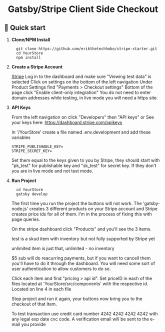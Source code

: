 <h1 align="center">
  Gatsby/Stripe Client Side Checkout
</h1>

## 🚀 Quick start

1.  **Clone/NPM Install**

    ```shell
      git clone https://github.com/erikthetechhobo/stripe-starter.git
      cd YourStore
      npm install
    ```

1.  **Create a Stripe Account**

    [Stripe](https://stripe.com)
    Log in to the dashboard and make sure "Viewing test data" is selected
    Click on settings on the bottom of the left navigation
    Under Product Settings find "Payments > Checkout settings"
    Bottom of the page click "Enable client-only integration"
        You do not need to enter domain addresses while testing, in live mode you will need a https site.

1.  **API Keys**

    From the left navigation on click "Developers" then "API keys"
    or
    See your keys here: https://dashboard.stripe.com/apikeys

    In '/YourStore' create a file named .env.development and add these variables
        
        STRIPE_PUBLISHABLE_KEY=
        STRIPE_SECRET_KEY=
        
    Set them equal to the keys given to you by Stripe, they should start with "pk_test" for publishable key and "sk_test" for secret key. If they don't you are in live mode and not test mode.

1.  **Run Project**
    ```shell
      cd YourStore
      gatsby develop
    ```

    The first time you run the project the buttons will not work.  The 'gatsby-node.js' creates 3 different products on your Stripe account and Stripe creates price ids for all of them. I'm in the process of fixing this with page queries.
    
    On the stripe dashboard click "Products" and you'll see the 3 items. 

      test is a skud item with inventory but not fully supported by Stripe yet

      unlimited item is just that, unlimited - no inventory

      $5 sub will do reacurring payments, but if you want to cancell them you'll have to do it through the dashboard. You will need some sort of user authentication to allow customers to do so.
    
    Click each item and find "pricing > api id". Set priceID in each of the files located at 'YourStore/src/components' with the respective id. Located on line 4 in each file

    Stop project and run it again, your buttons now bring you to the checkout of that Item.
    
    To test transaction use credit card number 4242 4242 4242 4242 with any legal exp date cvc code.
    A verification email will be sent to the e-mail you provide

